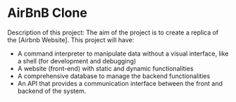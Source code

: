 # AirBnB Clone
Description of this project:
The aim of the project is to create a replica of the [Airbnb Website]. This project will have:
- A command interpreter to manipulate data without a visual interface, like a shell (for development and debugging)
- A website (front-end) with static and dynamic functionalities
- A comprehensive database to manage the backend functionalities
- An API that provides a communication interface between the front and backend of the system.
